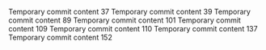 Temporary commit content 37
Temporary commit content 39
Temporary commit content 89
Temporary commit content 101
Temporary commit content 109
Temporary commit content 110
Temporary commit content 137
Temporary commit content 152
